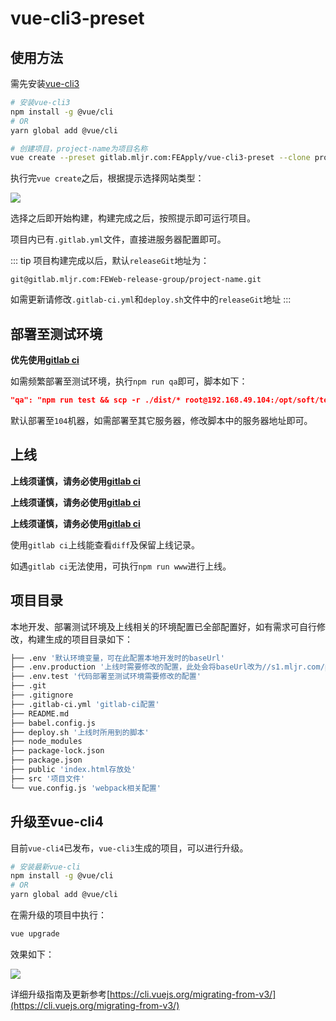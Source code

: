 # vue-cli3-preset
<!-- author:lingke.wang@mljr.com -->

## 使用方法

需先安装[vue-cli3](https://cli.vuejs.org/zh/guide/installation.html)

``` bash
# 安装vue-cli3
npm install -g @vue/cli
# OR
yarn global add @vue/cli

# 创建项目，project-name为项目名称
vue create --preset gitlab.mljr.com:FEApply/vue-cli3-preset --clone project-name
```

执行完`vue create`之后，根据提示选择网站类型：

![](https://ws1.sinaimg.cn/large/006tNbRwly1fy5atovx7vj308402rq2s.jpg)


选择之后即开始构建，构建完成之后，按照提示即可运行项目。

项目内已有`.gitlab.yml`文件，直接进服务器配置即可。

::: tip
项目构建完成以后，默认`releaseGit`地址为：

`git@gitlab.mljr.com:FEWeb-release-group/project-name.git`

如需更新请修改`.gitlab-ci.yml`和`deploy.sh`文件中的`releaseGit`地址
:::


## 部署至测试环境

**优先使用[gitlab ci](/docs/share/gitlab_ci.html)**

如需频繁部署至测试环境，执行`npm run qa`即可，脚本如下：

``` json
"qa": "npm run test && scp -r ./dist/* root@192.168.49.104:/opt/soft/tengine/html/mljr"
```

默认部署至`104`机器，如需部署至其它服务器，修改脚本中的服务器地址即可。


## 上线

**上线须谨慎，请务必使用[gitlab ci](/docs/share/gitlab_ci.html)**

**上线须谨慎，请务必使用[gitlab ci](/docs/share/gitlab_ci.html)**

**上线须谨慎，请务必使用[gitlab ci](/docs/share/gitlab_ci.html)**

使用`gitlab ci`上线能查看`diff`及保留上线记录。

如遇`gitlab ci`无法使用，可执行`npm run www`进行上线。



## 项目目录

本地开发、部署测试环境及上线相关的环境配置已全部配置好，如有需求可自行修改，构建生成的项目目录如下：

``` bash
├── .env '默认环境变量，可在此配置本地开发时的baseUrl'
├── .env.production '上线时需要修改的配置，此处会将baseUrl改为//s1.mljr.com/project-name'
├── .env.test '代码部署至测试环境需要修改的配置'
├── .git
├── .gitignore
├── .gitlab-ci.yml 'gitlab-ci配置'
├── README.md
├── babel.config.js
├── deploy.sh '上线时所用到的脚本'
├── node_modules
├── package-lock.json
├── package.json
├── public 'index.html存放处'
├── src '项目文件'
└── vue.config.js 'webpack相关配置'
```

## 升级至vue-cli4

目前`vue-cli4`已发布，`vue-cli3`生成的项目，可以进行升级。

```bash
# 安装最新vue-cli
npm install -g @vue/cli
# OR
yarn global add @vue/cli
```

在需升级的项目中执行：

```bash
vue upgrade
```

效果如下：

![](https://tva1.sinaimg.cn/large/006y8mN6ly1g86sq4vkv0j30ll03cdfr.jpg)

详细升级指南及更新参考[https://cli.vuejs.org/migrating-from-v3/](https://cli.vuejs.org/migrating-from-v3/)